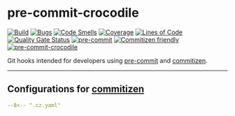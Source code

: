 # pre-commit-crocodile

<!-- markdownlint-disable no-inline-html -->

[![Build](https://gitlab.com/RadianDevCore/tools/pre-commit-crocodile/badges/main/pipeline.svg)](https://gitlab.com/RadianDevCore/tools/pre-commit-crocodile/-/commits/main/)
[![Bugs](https://sonarcloud.io/api/project_badges/measure?project=RadianDevCore_pre-commit-crocodile&metric=bugs)](https://sonarcloud.io/dashboard?id=RadianDevCore_pre-commit-crocodile)
[![Code Smells](https://sonarcloud.io/api/project_badges/measure?project=RadianDevCore_pre-commit-crocodile&metric=code_smells)](https://sonarcloud.io/dashboard?id=RadianDevCore_pre-commit-crocodile)
[![Coverage](https://sonarcloud.io/api/project_badges/measure?project=RadianDevCore_pre-commit-crocodile&metric=coverage)](https://sonarcloud.io/dashboard?id=RadianDevCore_pre-commit-crocodile)
[![Lines of Code](https://sonarcloud.io/api/project_badges/measure?project=RadianDevCore_pre-commit-crocodile&metric=ncloc)](https://sonarcloud.io/dashboard?id=RadianDevCore_pre-commit-crocodile)
[![Quality Gate Status](https://sonarcloud.io/api/project_badges/measure?project=RadianDevCore_pre-commit-crocodile&metric=alert_status)](https://sonarcloud.io/dashboard?id=RadianDevCore_pre-commit-crocodile)
[![pre-commit](https://img.shields.io/badge/pre--commit-enabled-brightgreen?logo=pre-commit)](https://github.com/pre-commit/pre-commit)
[![Commitizen friendly](https://img.shields.io/badge/commitizen-friendly-brightgreen.svg)](https://commitizen-tools.github.io/commitizen/)
[![pre-commit-crocodile](https://img.shields.io/badge/pre--commit--crocodile-enabled-brightgreen?logo=gitlab)](https://radiandevcore.gitlab.io/tools/pre-commit-crocodile)

Git hooks intended for developers using [pre-commit](https://pre-commit.com/) and [commitizen](https://commitizen-tools.github.io/commitizen/).

---

## Configurations for [commitizen](https://commitizen-tools.github.io/commitizen/)

```yaml title="Sources / .cz.yaml"
--8<-- ".cz.yaml"
```
